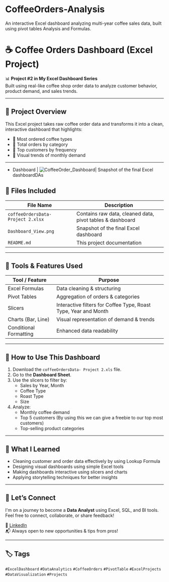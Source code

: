 # CoffeeOrders-Analysis
An interactive Excel dashboard analyzing multi-year coffee sales data, built using pivot tables Analysis and Formulas.
# ☕ Coffee Orders Dashboard (Excel Project)

📊 **Project #2 in My Excel Dashboard Series**  
Built using real-like coffee shop order data to analyze customer behavior, product demand, and sales trends.

---

## 🧾 Project Overview

This Excel project takes raw coffee order data and transforms it into a clean, interactive dashboard that highlights:

- 🔹 Most ordered coffee types
- 🔹 Total orders by category
- 🔹 Top customers by frequency
- 🔹 Visual trends of monthly demand

---
- Dashboard
| ![CoffeeOrder_Dashboard](https://github.com/user-attachments/assets/c0bd6a9d-9a62-454a-8d55-f3daaa4743b0)| Snapshot of the final Excel dashboardDAs

## 🧱 Files Included

| File Name                       | Description                                |
|--------------------------------|---------------------------------------------|
| `coffeeOrdersData- Project 2.xlsx` | Contains raw data, cleaned data, pivot tables & dashboard |
| `Dashboard_View.png`           | Snapshot of the final Excel dashboard       |
| `README.md`                    | This project documentation                  |

---

## 🔧 Tools & Features Used

| Tool / Feature      | Purpose                                      |
|---------------------|----------------------------------------------|
| Excel Formulas      | Data cleaning & structuring                  |
| Pivot Tables        | Aggregation of orders & categories           |
| Slicers             | Interactive filters for Coffee Type, Roast Type, Year and Month |
| Charts (Bar, Line)   | Visual representation of demand & trends    |
| Conditional Formatting | Enhanced data readability                 |

---

## 📌 How to Use This Dashboard

1. Download the `coffeeOrdersData- Project 2.xls` file.
2. Go to the **Dashboard Sheet**.
3. Use the slicers to filter by:
   - Sales by Year, Month
   - Coffee Type
   - Roast Type
   - Size
4. Analyze:
   - Monthly coffee demand
   - Top 5 customers  (By using this we can give a freebie to our top most customers)
   - Top-selling product categories

---

## 🧠 What I Learned

- Cleaning customer and order data effectively by using Lookup Formula
- Designing visual dashboards using simple Excel tools
- Making dashboards interactive using slicers and charts
- Applying storytelling techniques for better insights

---

## 🔗 Let’s Connect

I'm on a journey to become a **Data Analyst** using Excel, SQL, and BI tools.  
Feel free to connect, collaborate, or share feedback!

📎 [LinkedIn](https://www.linkedin.com/in/chitrasolanki26/)  
📬 Always open to new opportunities & tips from pros!

---

## 🏷️ Tags

`#ExcelDashboard` `#DataAnalytics` `#CoffeeOrders` `#PivotTable` `#ExcelProjects` `#DataVisualization` `#Projects`

